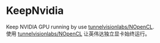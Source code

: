 # KeepNvidia
Keep NVIDIA GPU running by use [tunnelvisionlabs/NOpenCL](https://github.com/tunnelvisionlabs/NOpenCL).  
使用 [tunnelvisionlabs/NOpenCL](https://github.com/tunnelvisionlabs/NOpenCL) 让英伟达独立显卡始终运行。  
